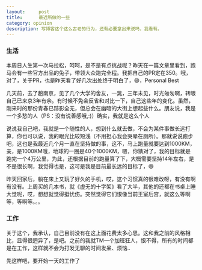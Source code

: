 ```yaml
---
layout:     post
title:      最近所做的一些
category: opinion
description: 写博客这个这么古老的行为，还有必要拿出来说吗，我看有。
---
```


### 生活
本周日人生第一次马拉松，呵呵，是不是有点挑战呢？昨天在一篇文章里看到，跑马会有一些官方出品的兔子，带领大众跑完全程。我把自己的PR定在350。哦，对了，关于PR，也是昨天看了好几次出处终于明白了，😄，Personal Best

几天前，去了趟南京，见了几个大学的舍友，一晃，三年未见，时光匆匆啊，转眼自己已来京3年有余。有时候不免会反省和对比一下，自己这些年的变化。虽然，刚来时的那份青春已踪影全无，但总会在幽暗的大街上想起些什么。朋友说，我是一个多愁的人（PS：没有说善感哦,:)）确实，我就是这么个人

说说我自己吧，我就是一个随性的人，想到什么就去做，不会为某件事做长远打算，你也可以说，我的眼光比较短浅（不用担心我会哭晕在厕所）。那就说说跑步吧，这也是我最近几个月一直在坚持做的事，这不，马上跑量就要达到1000KM，亲，是1000KM哦，地球的一圈是40个1000KM，嗯，你猜对了，我的目标就是跑完一个4万公里，为此，还根据目前的跑量算了下，大概需要坚持14年左右，是不是很长啊，我觉得也是，这可是我是目前最长远的目标了，😄

昨天回家后，躺在床上又玩了好久的手机，哎，这个习惯真的很难改呀，有没有啊有没有。上周买的几本书，就《虚无的十字架》看了大半，其他的还都在书桌上睡大觉呢，哎，想想就觉得挺忧伤。突然觉得它们恨像当前王室后宫，就这么等啊等，等啊等。。。

### 工作
关于这个，我承认，自己目前没有在这上面花费太多心思。这和我之前的风格相比，显得很迥异了，是吧。之前的我就TM一个加班狂人，恨不得，所有的时间都是在工作，这样就不会为打发无聊的时间发呆、烦恼..

先这样吧，要开始一天的工作了

